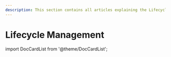 ```yaml
---
description: This section contains all articles explaining the Lifecycle Management Automation in Syskit Point.
---
```


# Lifecycle Management

import DocCardList from '@theme/DocCardList';

<DocCardList />